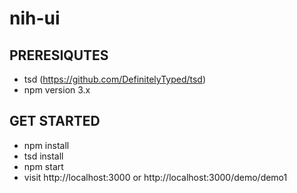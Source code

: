 # nih-ui

## PRERESIQUTES
- tsd (https://github.com/DefinitelyTyped/tsd)
- npm version 3.x

## GET STARTED
- npm install
- tsd install
- npm start
- visit http://localhost:3000 or http://localhost:3000/demo/demo1
